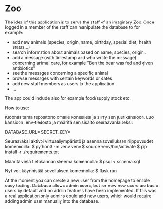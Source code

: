 # Zoo
The idea of this application is to serve the staff of an imaginary Zoo. Once logged in a member of the staff can manipulate the database 
to for example:
- add new animals (species, origin, name, birthday, special diet, health status...)
- search information about animals based on name, species, origin..
- add a message (with timestamp and who wrote the message) concerning animal care, for example "Ben the bear was fed and given antibiotics"
- see the messages concerning a specific animal
- browse messages with certain keywords or dates
- add new staff members as users to the application
- ...

The app could include also for example food/supply stock etc.

How to use:

Kloonaa tämä repositorio omalle koneellesi ja siirry sen juurikansioon. Luo kansioon .env-tiedosto ja määritä sen sisältö seuraavanlaiseksi:

DATABASE_URL=<tietokannan-paikallinen-osoite>
SECRET_KEY=<salainen-avain>

Seuraavaksi aktivoi virtuaaliympäristö ja asenna sovelluksen riippuvuudet komennoilla:
$ python3 -m venv venv
$ source venv/bin/activate
$ pip install -r ./requirements.txt

Määritä vielä tietokannan skeema komennolla:
$ psql < schema.sql

Nyt voit käynnistää sovelluksen komennolla:
$ flask run


At the moment you can create a new user from the homepage to enable easy testing. Database allows admin users, but for now new users are basic users by default and no admin features have been implemented. If this was a real application only admins could add new users, which would require adding admin user manually into the database.
